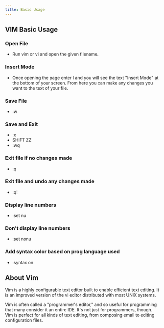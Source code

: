 ```yaml
---
title: Basic Usage
---
```

## VIM Basic Usage
  
### Open File
- Run vim or vi and open the given filename.

### Insert Mode
- Once opening the page enter I and you will see the text "Insert Mode" at the bottom of your screen. From here you can make any changes you want to the text of your file.

### Save File
- :w

### Save and Exit
- :x 
- SHIFT ZZ
- :wq

### Exit file if no changes made
- :q

### Exit file and undo any changes made
- :q!

### Display line numbers
- :set nu

### Don't display line numbers
- :set nonu

### Add syntax color based on prog language used
- :syntax on

## About Vim

Vim is a highly configurable text editor built to enable efficient text editing. It is an improved version of the vi editor distributed with most UNIX systems.

Vim is often called a "programmer's editor," and so useful for programming that many consider it an entire IDE. It's not just for programmers, though. Vim is perfect for all kinds of text editing, from composing email to editing configuration files.


